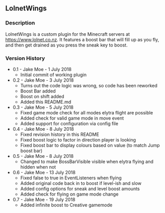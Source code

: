 ## LolnetWings

### Description

LolnetWings is a custom plugin for the Minecraft servers at https://www.lolnet.co.nz.  It features a boost bar that will fill up as you fly, and then get drained as you press the sneak key to boost.

### Version History

* 0.1 - Jake Moe - 1 July 2018
  * Initial commit of working plugin
* 0.2 - Jake Moe - 3 July 2018
  * Turns out the code logic was wrong, so code has been reworked
  * Boost Bar added
  * Boost on shift added
  * Added this README.md
* 0.3 - Jake Moe - 5 July 2018
  * Fixed game mode check for all modes elytra flight are possible
  * Added check for valid game mode in move event
  * Added support for configuration via config file
* 0.4 - Jake Moe - 8 July 2018
  * Fixed revision history in this README
  * Fixed boost logic to factor in direction player is looking
  * Fixed boost bar to display colours based on value (to match Jump boost bar)
* 0.5 - Jake Moe - 8 July 2018
  * Changed to make BossBarVisible visible when elytra flying and hidden when not
* 0.6 - Jake Moe - 13 July 2018
  * Fixed false to true in EventListeners when flying
  * Added original code back in to boost if level-ish and slow
  * Added config options for sneak and level boost amounts
  * Added check for flying on game mode change
* 0.7 - Jake Moe - 19 July 2018
  * Added infinite boost to Creative gamemode
